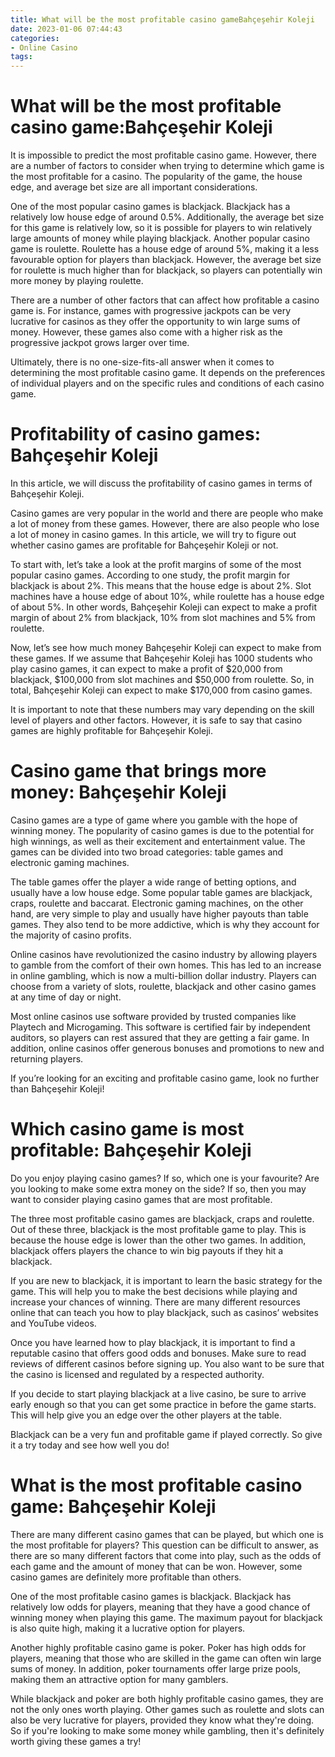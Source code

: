 ```yaml
---
title: What will be the most profitable casino gameBahçeşehir Koleji
date: 2023-01-06 07:44:43
categories:
- Online Casino
tags:
---
```



#  What will be the most profitable casino game:Bahçeşehir Koleji

It is impossible to predict the most profitable casino game. However, there are a number of factors to consider when trying to determine which game is the most profitable for a casino. The popularity of the game, the house edge, and average bet size are all important considerations.

One of the most popular casino games is blackjack. Blackjack has a relatively low house edge of around 0.5%. Additionally, the average bet size for this game is relatively low, so it is possible for players to win relatively large amounts of money while playing blackjack. Another popular casino game is roulette. Roulette has a house edge of around 5%, making it a less favourable option for players than blackjack. However, the average bet size for roulette is much higher than for blackjack, so players can potentially win more money by playing roulette.

There are a number of other factors that can affect how profitable a casino game is. For instance, games with progressive jackpots can be very lucrative for casinos as they offer the opportunity to win large sums of money. However, these games also come with a higher risk as the progressive jackpot grows larger over time.

Ultimately, there is no one-size-fits-all answer when it comes to determining the most profitable casino game. It depends on the preferences of individual players and on the specific rules and conditions of each casino game.

#  Profitability of casino games: Bahçeşehir Koleji

In this article, we will discuss the profitability of casino games in terms of Bahçeşehir Koleji.

Casino games are very popular in the world and there are people who make a lot of money from these games. However, there are also people who lose a lot of money in casino games. In this article, we will try to figure out whether casino games are profitable for Bahçeşehir Koleji or not.

To start with, let’s take a look at the profit margins of some of the most popular casino games. According to one study, the profit margin for blackjack is about 2%. This means that the house edge is about 2%. Slot machines have a house edge of about 10%, while roulette has a house edge of about 5%. In other words, Bahçeşehir Koleji can expect to make a profit margin of about 2% from blackjack, 10% from slot machines and 5% from roulette.

Now, let’s see how much money Bahçeşehir Koleji can expect to make from these games. If we assume that Bahçeşehir Koleji has 1000 students who play casino games, it can expect to make a profit of $20,000 from blackjack, $100,000 from slot machines and $50,000 from roulette. So, in total, Bahçeşehir Koleji can expect to make $170,000 from casino games.

It is important to note that these numbers may vary depending on the skill level of players and other factors. However, it is safe to say that casino games are highly profitable for Bahçeşehir Koleji.

#  Casino game that brings more money: Bahçeşehir Koleji

Casino games are a type of game where you gamble with the hope of winning money. The popularity of casino games is due to the potential for high winnings, as well as their excitement and entertainment value. The games can be divided into two broad categories: table games and electronic gaming machines.

The table games offer the player a wide range of betting options, and usually have a low house edge. Some popular table games are blackjack, craps, roulette and baccarat. Electronic gaming machines, on the other hand, are very simple to play and usually have higher payouts than table games. They also tend to be more addictive, which is why they account for the majority of casino profits.

Online casinos have revolutionized the casino industry by allowing players to gamble from the comfort of their own homes. This has led to an increase in online gambling, which is now a multi-billion dollar industry. Players can choose from a variety of slots, roulette, blackjack and other casino games at any time of day or night.

Most online casinos use software provided by trusted companies like Playtech and Microgaming. This software is certified fair by independent auditors, so players can rest assured that they are getting a fair game. In addition, online casinos offer generous bonuses and promotions to new and returning players.

If you’re looking for an exciting and profitable casino game, look no further than Bahçeşehir Koleji!

#  Which casino game is most profitable: Bahçeşehir Koleji 

Do you enjoy playing casino games? If so, which one is your favourite? Are you looking to make some extra money on the side? If so, then you may want to consider playing casino games that are most profitable. 

The three most profitable casino games are blackjack, craps and roulette. Out of these three, blackjack is the most profitable game to play. This is because the house edge is lower than the other two games. In addition, blackjack offers players the chance to win big payouts if they hit a blackjack. 

If you are new to blackjack, it is important to learn the basic strategy for the game. This will help you to make the best decisions while playing and increase your chances of winning. There are many different resources online that can teach you how to play blackjack, such as casinos’ websites and YouTube videos. 

Once you have learned how to play blackjack, it is important to find a reputable casino that offers good odds and bonuses. Make sure to read reviews of different casinos before signing up. You also want to be sure that the casino is licensed and regulated by a respected authority. 

If you decide to start playing blackjack at a live casino, be sure to arrive early enough so that you can get some practice in before the game starts. This will help give you an edge over the other players at the table. 

Blackjack can be a very fun and profitable game if played correctly. So give it a try today and see how well you do!

#  What is the most profitable casino game: Bahçeşehir Koleji

There are many different casino games that can be played, but which one is the most profitable for players? This question can be difficult to answer, as there are so many different factors that come into play, such as the odds of each game and the amount of money that can be won. However, some casino games are definitely more profitable than others.

One of the most profitable casino games is blackjack. Blackjack has relatively low odds for players, meaning that they have a good chance of winning money when playing this game. The maximum payout for blackjack is also quite high, making it a lucrative option for players.

Another highly profitable casino game is poker. Poker has high odds for players, meaning that those who are skilled in the game can often win large sums of money. In addition, poker tournaments offer large prize pools, making them an attractive option for many gamblers.

While blackjack and poker are both highly profitable casino games, they are not the only ones worth playing. Other games such as roulette and slots can also be very lucrative for players, provided they know what they're doing. So if you're looking to make some money while gambling, then it's definitely worth giving these games a try!